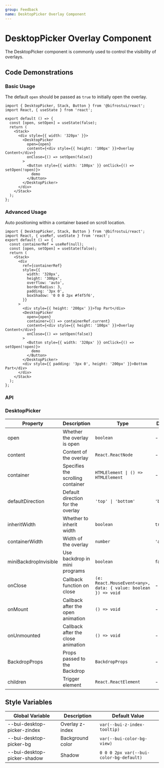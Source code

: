 ```yaml
---
group: Feedback
name: DesktopPicker Overlay Component
---
```


# DesktopPicker Overlay Component

The DesktopPicker component is commonly used to control the visibility of overlays.

## Code Demonstrations

### Basic Usage

The default `open` should be passed as `true` to initially open the overlay.

```tsx
import { DesktopPicker, Stack, Button } from '@bifrostui/react';
import React, { useState } from 'react';

export default () => {
  const [open, setOpen] = useState(false);
  return (
    <Stack>
      <div style={{ width: '320px' }}>
        <DesktopPicker
          open={open}
          content={<div style={{ height: '100px' }}>Overlay Content</div>}
          onClose={() => setOpen(false)}
        >
          <Button style={{ width: '100px' }} onClick={() => setOpen(!open)}>
            demo
          </Button>
        </DesktopPicker>
      </div>
    </Stack>
  );
};
```

### Advanced Usage

Auto positioning within a container based on scroll location.

```tsx
import { DesktopPicker, Stack, Button } from '@bifrostui/react';
import React, { useRef, useState } from 'react';
export default () => {
  const containerRef = useRef(null);
  const [open, setOpen] = useState(false);
  return (
    <Stack>
      <div
        ref={containerRef}
        style={{
          width: '320px',
          height: '300px',
          overflow: 'auto',
          borderRadius: 3,
          padding: '3px 0',
          boxShadow: '0 0 0 2px #f4f5f6',
        }}
      >
        <div style={{ height: '200px' }}>Top Part</div>
        <DesktopPicker
          open={open}
          container={() => containerRef.current}
          content={<div style={{ height: '100px' }}>Overlay Content</div>}
          onClose={() => setOpen(false)}
        >
          <Button style={{ width: '320px' }} onClick={() => setOpen(!open)}>
            demo
          </Button>
        </DesktopPicker>
        <div style={{ padding: '3px 0', height: '200px' }}>Bottom Part</div>
      </div>
    </Stack>
  );
};
```

### API

### DesktopPicker

| Property              | Description                        | Type                                                           | Default    |
| --------------------- | ---------------------------------- | -------------------------------------------------------------- | ---------- |
| open                  | Whether the overlay is open        | `boolean`                                                      | -          |
| content               | Content of the overlay             | `React.ReactNode`                                              | -          |
| container             | Specifies the scrolling container  | `HTMLElement \| () => HTMLElement`                             | -          |
| defaultDirection      | Default direction for the overlay  | `'top' \| 'bottom'`                                            | `'bottom'` |
| inheritWidth          | Whether to inherit width           | `boolean`                                                      | `true`     |
| containerWidth        | Width of the overlay               | `number`                                                       | `'auto'`   |
| miniBackdropInvisible | Use backdrop in mini programs      | `boolean`                                                      | `false`    |
| onClose               | Callback function on close         | `(e: React.MouseEvent<any>, data: { value: boolean }) => void` | -          |
| onMount               | Callback after the open animation  | `() => void`                                                   | -          |
| onUnmounted           | Callback after the close animation | `() => void`                                                   | -          |
| BackdropProps         | Props passed to the Backdrop       | `BackdropProps`                                                | -          |
| children              | Trigger element                    | `React.ReactElement`                                           | -          |

## Style Variables

| Global Variable             | Description      | Default Value                           |
| --------------------------- | ---------------- | --------------------------------------- |
| --bui-desktop-picker-zindex | Overlay z-index  | `var(--bui-z-index-tooltip)`            |
| --bui-desktop-picker-bg     | Background color | `var(--bui-color-bg-view)`              |
| --bui-desktop-picker-shadow | Shadow           | `0 0 0 2px var(--bui-color-bg-default)` |
